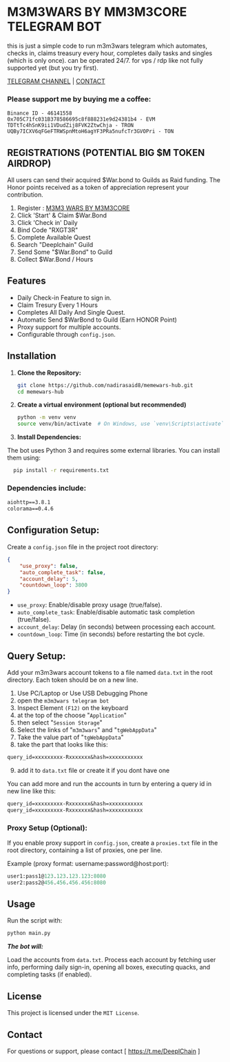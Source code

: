 # M3M3WARS BY MM3M3CORE TELEGRAM BOT

this is just a simple code to run m3m3wars telegram which automates, checks in, claims treasury every hour, completes daily tasks and singles (which is only once). can be operated 24/7. for vps / rdp like not fully supported yet (but you try first). 

[TELEGRAM CHANNEL](https://t.me/Deeplchain) | [CONTACT](https://t.me/imspecials)

### Please support me by buying me a coffee: 
```
Binance ID - 46141558
0x705C71fc031B378586695c8f888231e9d24381b4 - EVM
TDTtTc4hSnK9ii1VDudZij8FVK2ZtwChja - TRON
UQBy7ICXV6qFGeFTRWSpnMtoH6agYF3PRa5nufcTr3GVOPri - TON
```

## REGISTRATIONS (POTENTIAL BIG $M TOKEN AIRDROP)
All users can send their acquired $War.bond to Guilds as Raid funding. The Honor points received as a token of appreciation represent your contribution.

 1. Register : [M3M3 WARS BY M3M3CORE](https://t.me/Memes_War_Start_Bot/MemesWar?startapp=RXGT3R)
 2. Click 'Start' & Claim $War.Bond
 3. Click 'Check in' Daily
 4. Bind Code "RXGT3R"
 5. Complete Available Quest
 6. Search "Deeplchain" Guild
 7. Send Some "$War.Bond" to Guild
 8. Collect $War.Bond / Hours

## Features
- Daily Check-in Feature to sign in.
- Claim Tresury Every 1 Hours
- Completes All Daily And Single Quest.
- Automatic Send $WarBond to Guild (Earn HONOR Point)
- Proxy support for multiple accounts.
- Configurable through `config.json`.

## Installation

1. **Clone the Repository:**

   ```bash
   git clone https://github.com/nadirasaid8/memewars-hub.git
   cd memewars-hub
      ```
2. **Create a virtual environment (optional but recommended)**

    ```bash
    python -m venv venv
    source venv/bin/activate  # On Windows, use `venv\Scripts\activate`
    ```

3. **Install Dependencies:**

The bot uses Python 3 and requires some external libraries. You can install them using:

  ```bash
    pip install -r requirements.txt
  ```

### Dependencies include:

   ```txt
aiohttp==3.8.1
colorama==0.4.6
   ```

## Configuration Setup:

Create a `config.json` file in the project root directory:

   ```json
   {
       "use_proxy": false,
       "auto_complete_task": false,
       "account_delay": 5,
       "countdown_loop": 3800
   }
   ```
- `use_proxy`: Enable/disable proxy usage (true/false).
- `auto_complete_task`: Enable/disable automatic task completion (true/false).
- `account_delay`: Delay (in seconds) between processing each account.
- `countdown_loop`: Time (in seconds) before restarting the bot cycle.

## Query Setup:

Add your m3m3wars account tokens to a file named `data.txt` in the root directory. Each token should be on a new line.

1. Use PC/Laptop or Use USB Debugging Phone
2. open the `m3m3wars telegram bot`
3. Inspect Element `(F12)` on the keyboard
4. at the top of the choose "`Application`" 
5. then select "`Session Storage`" 
6. Select the links of "`m3m3wars`" and "`tgWebAppData`"
7. Take the value part of "`tgWebAppData`"
8. take the part that looks like this: 

```txt 
query_id=xxxxxxxxx-Rxxxxxxx&hash=xxxxxxxxxxx
```
9. add it to `data.txt` file or create it if you dont have one


You can add more and run the accounts in turn by entering a query id in new line like this:
```txt
query_id=xxxxxxxxx-Rxxxxxxx&hash=xxxxxxxxxxx
query_id=xxxxxxxxx-Rxxxxxxx&hash=xxxxxxxxxxx
```

### Proxy Setup (Optional):

If you enable proxy support in `config.json`, create a `proxies.txt` file in the root directory, containing a list of proxies, one per line.

Example (proxy format: username:password@host:port):

   ```graphql
user1:pass1@123.123.123.123:8080
user2:pass2@456.456.456.456:8080
   ```

## Usage
Run the script with:

   ```bash
python main.py
   ```

***The bot will:***

Load the accounts from `data.txt`.
Process each account by fetching user info, performing daily sign-in, opening all boxes, executing quacks, and completing tasks (if enabled).

## License
This project is licensed under the `MIT License`.

## Contact
For questions or support, please contact [ https://t.me/DeeplChain ]